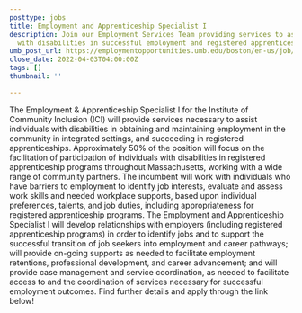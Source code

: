 ```yaml
---
posttype: jobs
title: Employment and Apprenticeship Specialist I
description: Join our Employment Services Team providing services to assist individuals
  with disabilities in successful employment and registered apprenticeships.
umb_post_url: https://employmentopportunities.umb.edu/boston/en-us/job/513253/employment-apprenticeship-specialist
close_date: 2022-04-03T04:00:00Z
tags: []
thumbnail: ''

---
```

The Employment & Apprenticeship Specialist I for the Institute of Community Inclusion (ICI) will provide services necessary to assist individuals with disabilities in obtaining and maintaining employment in the community in integrated settings, and succeeding in registered apprenticeships. Approximately 50% of the position will focus on the facilitation of participation of individuals with disabilities in registered apprenticeship programs throughout Massachusetts, working with a wide range of community partners. The incumbent will work with individuals who have barriers to employment to identify job interests, evaluate and assess work skills and needed workplace supports, based upon individual preferences, talents, and job duties, including appropriateness for registered apprenticeship programs. The Employment and Apprenticeship Specialist I will develop relationships with employers (including registered apprenticeship programs) in order to identify jobs and to support the successful transition of job seekers into employment and career pathways; will provide on-going supports as needed to facilitate employment retentions, professional development, and career advancement; and will provide case management and service coordination, as needed to facilitate access to and the coordination of services necessary for successful employment outcomes.  Find further details and apply through the link below!
